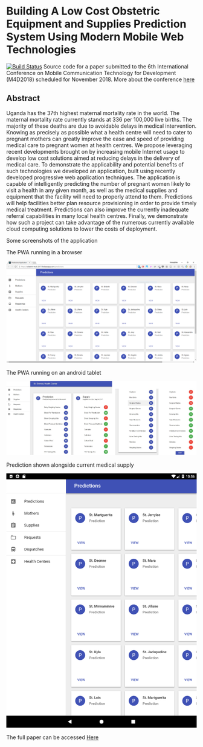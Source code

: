 # Building A Low Cost Obstetric Equipment and Supplies Prediction System Using Modern Mobile Web Technologies

[![Build Status](https://travis-ci.com/mungujn/modern-web-technologies.svg?branch=master)](https://travis-ci.com/mungujn/modern-web-technologies)
Source code for a paper submitted to the 6th International Conference on Mobile Communication Technology for Development (M4D2018) scheduled for November 2018. More about the conference [here](https://events.mak.ac.ug/events/6th-international-conference-mobile-communication-technology-development-m4d2018 'M4D2018')

## Abstract

Uganda has the 37th highest maternal mortality rate in the world. The maternal mortality rate currently stands at 336 per 100,000 live births. The majority of these deaths are due to avoidable delays in medical intervention. Knowing as precisely as possible what a health centre will need to cater to pregnant mothers can greatly improve the ease and speed of providing medical care to pregnant women at health centres. We propose leveraging recent developments brought on by increasing mobile Internet usage to develop low cost solutions aimed at reducing delays in the delivery of medical care. To demonstrate the applicability and potential benefits of such technologies we developed an application, built using recently developed progressive web application techniques. The application is capable of intelligently predicting the number of pregnant women likely to visit a health in any given month, as well as the medical supplies and equipment that the facility will need to properly attend to them. Predictions will help facilities better plan resource provisioning in order to provide timely medical treatment. Predictions can also improve the currently inadequate referral capabilities in many local health centres. Finally, we demonstrate how such a project can take advantage of the numerous currently available cloud computing solutions to lower the costs of deployment.

Some screenshots of the application

The PWA running in a browser

![The PWA running in a browser](https://github.com/mungujn/modern-web-technologies/raw/master/images/pwa_in_browser.png 'The PWA running in a browser')

The PWA running on an android tablet

![The PWA running on an android tablet](https://github.com/mungujn/modern-web-technologies/raw/master/images/predictions.png 'The PWA running on an android tablet')

Prediction shown alongside current medical supply

![Prediction shown alongside current medical supply ](https://github.com/mungujn/modern-web-technologies/raw/master/images/pwa_in_tablet.png 'Prediction shown alongside current medical supply ')

The full paper can be accessed [Here](https://github.com/mungujn/modern-web-technologies/raw/master/M4D_2018_paper_11_Health_Logistics_Predictions.pdf 'M4D2018 paper for this repository')
